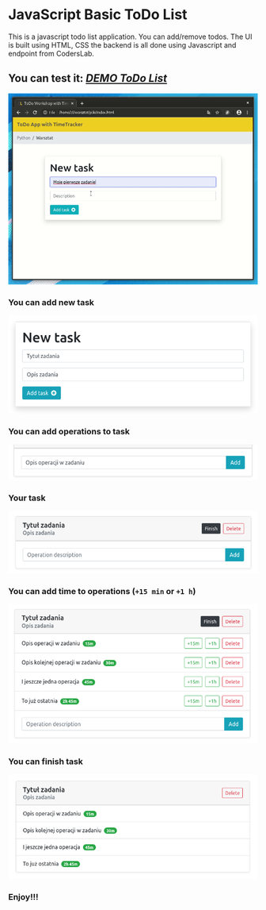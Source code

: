 # JavaScript Basic ToDo List
This is a javascript todo list application. You can add/remove todos.
The UI is built using HTML, CSS the backend is all done using Javascript and endpoint from CodersLab.

## You can test it: *[DEMO ToDo List](http://js-todolist.michalszyba.eu)*

![Screenshot](screenshot/workshop3-1.gif)

### You can add new task
![Add new task](screenshot/form-add-task.png)

### You can add operations to task
![Add operation](screenshot/form-add-operation.png)

### Your task
![Added task](screenshot/added-task.png)

### You can add time to operations (`+15 min` or `+1 h`)
![Add time oparation](screenshot/add-time-operation.png)

### You can finish task
![Finish-task](screenshot/finish-task.png)

### Enjoy!!!